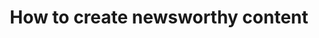 ---
layout: post
title: How to create newsworthy content
description:  In the ever-evolving world of digital media, crafting newsworthy content is not just a skill; it's an art form. By understanding the nuances of what resonates with today's audiences, you can elevate your content to the forefront of the media landscape.
img: /assets/images/post/2024-01-17-how-to-create-newsworthy-content/how-to-create-newsworthy-content.png
image: /assets/images/post/2024-01-17-how-to-create-newsworthy-content/how-to-create-newsworthy-content.png
type: 'BlogPosting'
tags: business grow marketing email funnel sales
---